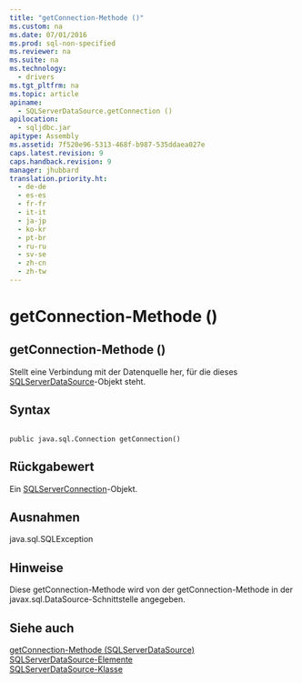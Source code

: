 ```yaml
---
title: "getConnection-Methode ()"
ms.custom: na
ms.date: 07/01/2016
ms.prod: sql-non-specified
ms.reviewer: na
ms.suite: na
ms.technology: 
  - drivers
ms.tgt_pltfrm: na
ms.topic: article
apiname: 
  - SQLServerDataSource.getConnection ()
apilocation: 
  - sqljdbc.jar
apitype: Assembly
ms.assetid: 7f520e96-5313-468f-b987-535ddaea027e
caps.latest.revision: 9
caps.handback.revision: 9
manager: jhubbard
translation.priority.ht: 
  - de-de
  - es-es
  - fr-fr
  - it-it
  - ja-jp
  - ko-kr
  - pt-br
  - ru-ru
  - sv-se
  - zh-cn
  - zh-tw
---
```

# getConnection-Methode ()
    
## getConnection\-Methode \(\)  
 Stellt eine Verbindung mit der Datenquelle her, für die dieses [SQLServerDataSource](../content/SQLServerDataSource-Class.md)\-Objekt steht.  
  
## Syntax  
  
```  
  
public java.sql.Connection getConnection()  
```  
  
## Rückgabewert  
 Ein [SQLServerConnection](../content/SQLServerConnection-Class.md)\-Objekt.  
  
## Ausnahmen  
 java.sql.SQLException  
  
## Hinweise  
 Diese getConnection\-Methode wird von der getConnection\-Methode in der javax.sql.DataSource\-Schnittstelle angegeben.  
  
## Siehe auch  
 [getConnection-Methode &#40;SQLServerDataSource&#41;](../content/getConnection-Method--SQLServerDataSource-.md)   
 [SQLServerDataSource-Elemente](../content/SQLServerDataSource-Members.md)   
 [SQLServerDataSource-Klasse](../content/SQLServerDataSource-Class.md)  
  
  